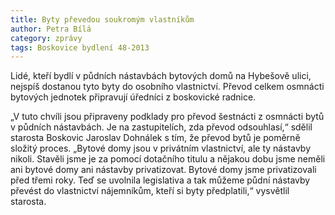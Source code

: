 ```yaml
---
title: Byty převedou soukromým vlastníkům
author: Petra Bílá
category: zprávy
tags: Boskovice bydlení 48-2013
---
```


Lidé, kteří bydlí v půdních nástavbách bytových domů na Hybešově ulici, nejspíš dostanou tyto byty do osobního vlastnictví. Převod celkem osmnácti bytových jednotek připravují úředníci z boskovické radnice.

„V tuto chvíli jsou připraveny podklady pro převod šestnácti z osmnácti bytů v půdních nástavbách. Je na zastupitelích, zda převod odsouhlasí,“ sdělil starosta Boskovic Jaroslav Dohnálek s tím, že převod bytů je poměrně složitý proces. „Bytové domy jsou v privátním vlastnictví, ale ty nástavby nikoli. Stavěli jsme je za pomocí dotačního titulu a nějakou dobu jsme neměli ani bytové domy ani nástavby privatizovat. Bytové domy jsme privatizovali před třemi roky. Teď se uvolnila legislativa a tak můžeme půdní nástavby převést do vlastnictví nájemníkům, kteří si byty předplatili,“ vysvětlil starosta.
